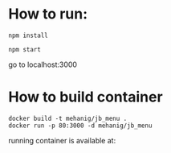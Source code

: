 # How to run:

`npm install`

`npm start`

go to localhost:3000

# How to build container

```
docker build -t mehanig/jb_menu .
docker run -p 80:3000 -d mehanig/jb_menu
```
running container is available at:

